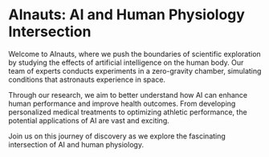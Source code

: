 <!--
Write me markdown content of website with wallpaper:

"A team of AInauts in a zero-gravity chamber conducting experiments on the effects of AI on the human body."

The header of the page should not be copy of the text but rather a real content of the website which is using this wallpaper.
-->

<!--font:Montserrat-->

# AInauts: AI and Human Physiology Intersection

Welcome to AInauts, where we push the boundaries of scientific exploration by studying the effects of artificial intelligence on the human body. Our team of experts conducts experiments in a zero-gravity chamber, simulating conditions that astronauts experience in space.

Through our research, we aim to better understand how AI can enhance human performance and improve health outcomes. From developing personalized medical treatments to optimizing athletic performance, the potential applications of AI are vast and exciting.

Join us on this journey of discovery as we explore the fascinating intersection of AI and human physiology.
